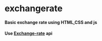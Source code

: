 # exchangerate
#### Basic exchange rate using HTML,CSS and js 
#### Use [Exchange-rate](https://www.exchangerate-api.com) api 
